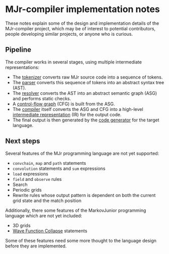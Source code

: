# MJr-compiler implementation notes

These notes explain some of the design and implementation details of the MJr-compiler project, which may be of interest to potential contributors, people developing similar projects, or anyone who is curious.

## Pipeline

The compiler works in several stages, using multiple intermediate representations:

- The [tokenizer](tokenizer.md) converts raw MJr source code into a sequence of tokens.
- The [parser](parser.md) converts this sequence of tokens into an abstract syntax tree (AST).
- The [resolver](resolver.md) converts the AST into an abstract semantic graph (ASG) and performs static checks.
- A [control-flow graph](cfg.md) (CFG) is built from the ASG.
- The [compiler](compiler.md) itself converts the ASG and CFG into a high-level [intermediate representation](ir.md) (IR) for the output code.
- The final output is then generated by the [code generator](codegen.md) for the target language.


## Next steps

Several features of the MJr programming language are not yet supported:

- `convchain`, `map` and `path` statements
- `convolution` statements and `sum` expressions
- `load` expressions
- `field` and `observe` rules
- Search
- Periodic grids
- Rewrite rules whose output pattern is dependent on both the current grid state and the match position

Additionally, there some features of the MarkovJunior programming language which are not yet included:

- 3D grids
- [Wave Function Collapse](https://github.com/mxgmn/WaveFunctionCollapse) statements

Some of these features need some more thought to the language design before they are implemented.
